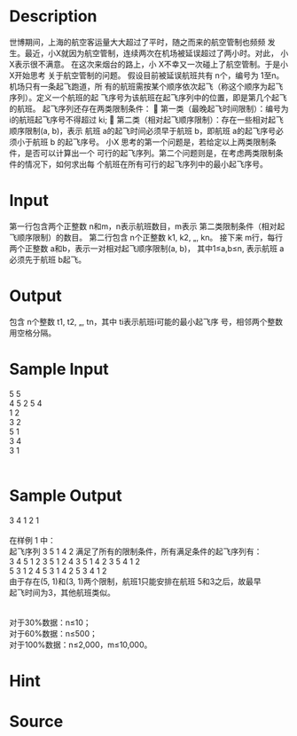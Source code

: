 
# Description

<div class="content"><p>世博期间，上海的航空客运量大大超过了平时，随之而来的航空管制也频频 发生。最近，小X就因为航空管制，连续两次在机场被延误超过了两小时。对此， 小X表示很不满意。  在这次来烟台的路上，小 X不幸又一次碰上了航空管制。于是小 X开始思考 关于航空管制的问题。  假设目前被延误航班共有 n个，编号为 1至n。机场只有一条起飞跑道，所 有的航班需按某个顺序依次起飞（称这个顺序为起飞序列）。定义一个航班的起 飞序号为该航班在起飞序列中的位置，即是第几个起飞的航班。  起飞序列还存在两类限制条件：    第一类（最晚起飞时间限制）：编号为 i的航班起飞序号不得超过 ki;    第二类（相对起飞顺序限制）：存在一些相对起飞顺序限制(a, b)，表示 航班 a的起飞时间必须早于航班 b，即航班 a的起飞序号必须小于航班 b 的起飞序号。  小X 思考的第一个问题是，若给定以上两类限制条件，是否可以计算出一个 可行的起飞序列。第二个问题则是，在考虑两类限制条件的情况下，如何求出每 个航班在所有可行的起飞序列中的最小起飞序号。</p></div>

# Input

<div class="content"><p>第一行包含两个正整数 n和m，n表示航班数目，m表示 第二类限制条件（相对起飞顺序限制）的数目。  第二行包含 n个正整数 k1, k2, „, kn。  接下来 m行，每行两个正整数 a和b，表示一对相对起飞顺序限制(a, b)， 其中1≤a,b≤n, 表示航班 a必须先于航班 b起飞。</p></div>

# Output

<div class="content"><p>包含 n个整数 t1, t2, „, tn，其中 ti表示航班i可能的最小起飞序 号，相邻两个整数用空格分隔。</p></div>

# Sample Input

<div class="content"><span class="sampledata">5 5 <br/>
4 5 2 5 4 <br/>
1 2 <br/>
3 2 <br/>
5 1 <br/>
3 4 <br/>
3 1 <br/>
<br/>
</span></div>

# Sample Output

<div class="content"><span class="sampledata">3 4 1 2 1 <br/>
<br/>
在样例 1 中： <br/>
起飞序列 3 5 1 4 2 满足了所有的限制条件，所有满足条件的起飞序列有： <br/>
3 4 5 1 2           3 5 1 2 4           3 5 1 4 2           3 5 4 1 2 <br/>
5 3 1 2 4           5 3 1 4 2           5 3 4 1 2 <br/>
由于存在(5, 1)和(3, 1)两个限制，航班1只能安排在航班 5和3之后，故最早<br/>
起飞时间为3，其他航班类似。 <br/>
<br/>
<br/>
对于30%数据：n≤10； <br/>
对于60%数据：n≤500； <br/>
对于100%数据：n≤2,000，m≤10,000。 </span></div>

# Hint

<div class="content"><p></p></div>

# Source

<div class="content"><p><a href="problemset.php?search="></a></p></div>


